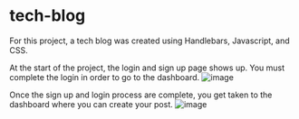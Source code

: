 # tech-blog

For this project, a tech blog was created using Handlebars, Javascript, and CSS. 

At the start of the project, the login and sign up page shows up. You must complete the login in order to go to the dashboard.
![image](https://user-images.githubusercontent.com/77218022/126252043-10508384-47b5-421c-8f6a-a5c4f7131bc3.png)

Once the sign up and login process are complete, you get taken to the dashboard where you can create your post.
![image](https://user-images.githubusercontent.com/77218022/126252096-33a936d2-9366-4277-9fc4-33308a4cb3da.png)


